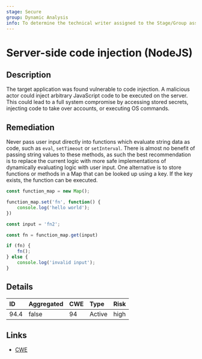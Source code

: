 ```yaml
---
stage: Secure
group: Dynamic Analysis
info: To determine the technical writer assigned to the Stage/Group associated with this page, see https://about.gitlab.com/handbook/product/ux/technical-writing/#assignments
---
```


# Server-side code injection (NodeJS)

## Description

The target application was found vulnerable to code injection. A malicious actor could inject arbitrary
JavaScript code to be executed on the server. This could lead to a full system compromise by accessing
stored secrets, injecting code to take over accounts, or executing OS commands.

## Remediation

Never pass user input directly into functions which evaluate string data as code, such as `eval`, `setTimeout`
or `setInterval`. There is almost no benefit of passing string values to these methods, as such the best
recommendation is to replace the current logic with more safe implementations of dynamically evaluating
logic with user input. One alternative is to store functions or methods in a Map that can be looked
up using a key. If the key exists, the function can be executed.

```javascript
const function_map = new Map();

function_map.set('fn', function() {
    console.log('hello world');
})

const input = 'fn2';

const fn = function_map.get(input)

if (fn) {
    fn();
} else {
    console.log('invalid input');
}
```

## Details

| ID | Aggregated | CWE | Type | Risk |
|:---|:--------|:--------|:--------|:--------|
| 94.4 | false | 94 | Active | high |

## Links

- [CWE](https://cwe.mitre.org/data/definitions/94.html)
